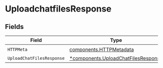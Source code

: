 # UploadchatfilesResponse


## Fields

| Field                                                                                     | Type                                                                                      | Required                                                                                  | Description                                                                               |
| ----------------------------------------------------------------------------------------- | ----------------------------------------------------------------------------------------- | ----------------------------------------------------------------------------------------- | ----------------------------------------------------------------------------------------- |
| `HTTPMeta`                                                                                | [components.HTTPMetadata](../../models/components/httpmetadata.md)                        | :heavy_check_mark:                                                                        | N/A                                                                                       |
| `UploadChatFilesResponse`                                                                 | [*components.UploadChatFilesResponse](../../models/components/uploadchatfilesresponse.md) | :heavy_minus_sign:                                                                        | OK                                                                                        |